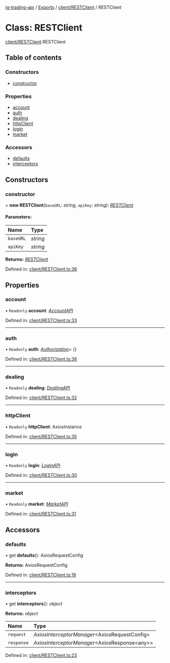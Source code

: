 [ig-trading-api](../README.md) / [Exports](../modules.md) / [client/RESTClient](../modules/client_restclient.md) / RESTClient

# Class: RESTClient

[client/RESTClient](../modules/client_restclient.md).RESTClient

## Table of contents

### Constructors

- [constructor](client_restclient.restclient.md#constructor)

### Properties

- [account](client_restclient.restclient.md#account)
- [auth](client_restclient.restclient.md#auth)
- [dealing](client_restclient.restclient.md#dealing)
- [httpClient](client_restclient.restclient.md#httpclient)
- [login](client_restclient.restclient.md#login)
- [market](client_restclient.restclient.md#market)

### Accessors

- [defaults](client_restclient.restclient.md#defaults)
- [interceptors](client_restclient.restclient.md#interceptors)

## Constructors

### constructor

\+ **new RESTClient**(`baseURL`: _string_, `apiKey`: _string_): [_RESTClient_](client_restclient.restclient.md)

#### Parameters:

| Name      | Type     |
| :-------- | :------- |
| `baseURL` | _string_ |
| `apiKey`  | _string_ |

**Returns:** [_RESTClient_](client_restclient.restclient.md)

Defined in: [client/RESTClient.ts:36](https://github.com/bennycode/ig-trading-api/blob/e858a27/src/client/RESTClient.ts#L36)

## Properties

### account

• `Readonly` **account**: [_AccountAPI_](account_accountapi.accountapi.md)

Defined in: [client/RESTClient.ts:33](https://github.com/bennycode/ig-trading-api/blob/e858a27/src/client/RESTClient.ts#L33)

---

### auth

• `Readonly` **auth**: [_Authorization_](../interfaces/client_restclient.authorization.md)= {}

Defined in: [client/RESTClient.ts:36](https://github.com/bennycode/ig-trading-api/blob/e858a27/src/client/RESTClient.ts#L36)

---

### dealing

• `Readonly` **dealing**: [_DealingAPI_](dealing_dealingapi.dealingapi.md)

Defined in: [client/RESTClient.ts:32](https://github.com/bennycode/ig-trading-api/blob/e858a27/src/client/RESTClient.ts#L32)

---

### httpClient

• `Readonly` **httpClient**: AxiosInstance

Defined in: [client/RESTClient.ts:35](https://github.com/bennycode/ig-trading-api/blob/e858a27/src/client/RESTClient.ts#L35)

---

### login

• `Readonly` **login**: [_LoginAPI_](login_loginapi.loginapi.md)

Defined in: [client/RESTClient.ts:30](https://github.com/bennycode/ig-trading-api/blob/e858a27/src/client/RESTClient.ts#L30)

---

### market

• `Readonly` **market**: [_MarketAPI_](market_marketapi.marketapi.md)

Defined in: [client/RESTClient.ts:31](https://github.com/bennycode/ig-trading-api/blob/e858a27/src/client/RESTClient.ts#L31)

## Accessors

### defaults

• get **defaults**(): AxiosRequestConfig

**Returns:** AxiosRequestConfig

Defined in: [client/RESTClient.ts:19](https://github.com/bennycode/ig-trading-api/blob/e858a27/src/client/RESTClient.ts#L19)

---

### interceptors

• get **interceptors**(): _object_

**Returns:** _object_

| Name       | Type                                            |
| :--------- | :---------------------------------------------- |
| `request`  | _AxiosInterceptorManager_<AxiosRequestConfig\>  |
| `response` | _AxiosInterceptorManager_<AxiosResponse<any\>\> |

Defined in: [client/RESTClient.ts:23](https://github.com/bennycode/ig-trading-api/blob/e858a27/src/client/RESTClient.ts#L23)

